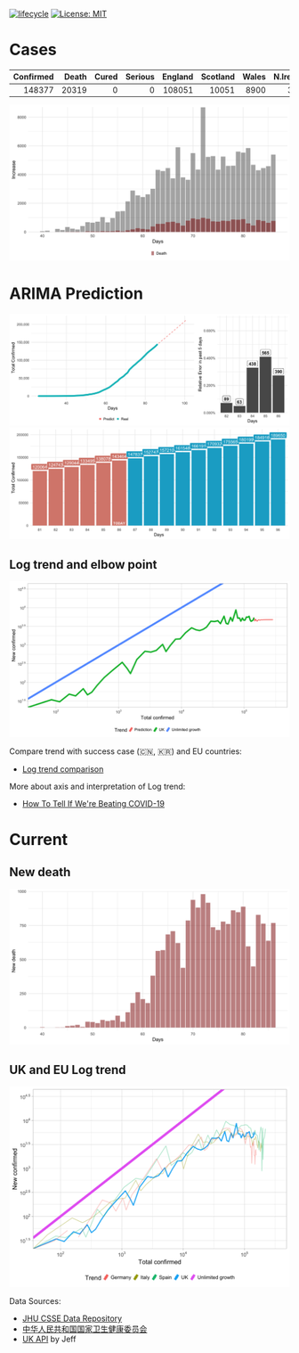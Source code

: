 
[![lifecycle](https://img.shields.io/badge/lifecycle-experimental-orange.svg)](https://www.tidyverse.org/lifecycle/#experimental) [![License: MIT](https://img.shields.io/github/license/r-lib/ghactions.svg?style=flat)](https://opensource.org/licenses/MIT)

# Cases

| Confirmed| Death| Cured| Serious| England| Scotland| Wales| N.Ireland|
|---------:|-----:|-----:|-------:|-------:|--------:|-----:|----------------:|
|    148377| 20319|     0|       0|  108051|    10051|  8900|             3226|

![daily figure](plot/DailyIncrease.png)

# ARIMA Prediction

![amari figure](prediction/compare.png)
![amari compare figure](prediction/Bar.png)

## Log trend and elbow point
![uk figure](prediction/UKlogTrend.png)

Compare trend with success case (🇨🇳, 🇰🇷) and EU countries:

- [Log trend comparison](./trendFigures.html)

More about axis and interpretation of Log trend: 

- [How To Tell If We're Beating COVID-19](https://youtu.be/54XLXg4fYsc)

# Current

## New death 
![death](plot/DeathIncrease.png)

## UK and EU Log trend
![UK trend](plot/UKlogTrend.png)

Data Sources: 
- [JHU CSSE Data Repository](https://github.com/CSSEGISandData/COVID-19)
- [中华人民共和国国家卫生健康委员会](http://www.nhc.gov.cn/xcs/yqtb/list_gzbd.shtml)
- [UK API](https://github.com/isjeffcom/coronvirusFigureUK) by Jeff
